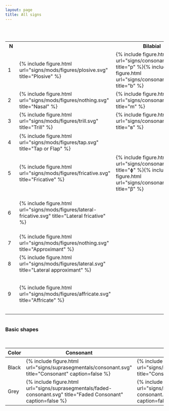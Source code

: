 ```yaml
---
layout: page
title: All signs
---
```


<div style="overflow-x: scroll;">
<table class="tinypadding hcenter bottomcap" width="2000">
<caption><cite>{{ site.title }}</cite> <strong>characters</strong> for PULMONIC CONSONANTS of the <cite>International Phonetic Alphabet</cite> and other consonants</caption>
<tr>
<th>&nbsp;N&nbsp;</th><th></th>
<th width="150">&nbsp;&nbsp;&nbsp;&nbsp;Bilabial&nbsp;&nbsp;&nbsp;&nbsp;</th>
<th width="150">&nbsp;Labiodental&nbsp;</th>
<th width="150">&nbsp;&nbsp;&nbsp;&nbsp;&nbsp;&nbsp;Dental&nbsp;&nbsp;&nbsp;&nbsp;&nbsp;&nbsp;</th>
<th width="150">&nbsp;&nbsp;&nbsp;&nbsp;Alveolar&nbsp;&nbsp;&nbsp;&nbsp;</th>
<th width="150">Postalveolar</th>
<th width="150">&nbsp;&nbsp;&nbsp;Retroflex&nbsp;&nbsp;&nbsp;</th>
<th width="150">&nbsp;&nbsp;&nbsp;&nbsp;&nbsp;Palatal&nbsp;&nbsp;&nbsp;&nbsp;&nbsp;</th>
<th width="150">&nbsp;&nbsp;&nbsp;&nbsp;&nbsp;&nbsp;&nbsp;Velar&nbsp;&nbsp;&nbsp;&nbsp;&nbsp;&nbsp;&nbsp;</th>
<th width="150">&nbsp;&nbsp;&nbsp;&nbsp;&nbsp;&nbsp;Uvular&nbsp;&nbsp;&nbsp;&nbsp;&nbsp;&nbsp;</th>
<th width="150">&nbsp;&nbsp;Pharyngeal&nbsp;&nbsp;</th>
<th width="150">&nbsp;&nbsp;&nbsp;&nbsp;&nbsp;Glottal&nbsp;&nbsp;&nbsp;&nbsp;&nbsp;</th>
</tr>
  
<tr>
<td>1</td><td>{% include figure.html url="signs/mods/figures/plosive.svg" title="Plosive" %}</td>
<td>{% include figure.html url="signs/consonants/p.svg" title="p" %}{% include figure.html url="signs/consonants/b.svg" title="b" %}</td><td></td><td>{% include figure.html url="signs/consonants/pdu.svg" title=" " %}{% include figure.html url="signs/consonants/pdv.svg" title=" " %}</td><td>{% include figure.html url="signs/consonants/t.svg" title="t" %}{% include figure.html url="signs/consonants/d.svg" title="d" %}</td><td>{% include figure.html url="signs/consonants/ppou.svg" title=" " %}{% include figure.html url="signs/consonants/ppov.svg" title=" " %}</td><td>{% include figure.html url="signs/consonants/ʈ.svg" title="ʈ" %}{% include figure.html url="signs/consonants/ɖ.svg" title="ɖ" %}</td><td>{% include figure.html url="signs/consonants/c.svg" title="c" %}{% include figure.html url="signs/consonants/ɟ.svg" title="ɟ" %}</td><td>{% include figure.html url="signs/consonants/k.svg" title="k" %}{% include figure.html url="signs/consonants/g.svg" title="g" %}</td><td>{% include figure.html url="signs/consonants/q.svg" title="q" %}{% include figure.html url="signs/consonants/G.svg" title="G" %}</td><td></td><td>{% include figure.html url="signs/consonants/ʔ.svg" title="ʔ" %}</td>
</tr>

<tr>
<td>2</td><td>{% include figure.html url="signs/mods/figures/nothing.svg" title="Nasal" %}</td>
<td>{% include figure.html url="signs/consonants/m.svg" title="m" %}</td><td>{% include figure.html url="signs/consonants/ɱ.svg" title="ɱ" %}</td><td>{% include figure.html url="signs/consonants/ndv.svg" title=" " %}</td><td>{% include figure.html url="signs/consonants/n.svg" title="n" %}</td><td>{% include figure.html url="signs/consonants/npov.svg" title=" " %}</td><td>{% include figure.html url="signs/consonants/ɳ.svg" title="ɳ" %}</td><td>{% include figure.html url="signs/consonants/ɲ.svg" title="ɲ" %}</td><td>{% include figure.html url="signs/consonants/ŋ.svg" title="ŋ" %}</td><td>{% include figure.html url="signs/consonants/ɴ.svg" title="ɴ" %}</td><td></td><td></td>
</tr>

<tr>
<td>3</td><td>{% include figure.html url="signs/mods/figures/trill.svg" title="Trill" %}</td>
<td>{% include figure.html url="signs/consonants/ʙ.svg" title="ʙ" %}</td><td></td><td>{% include figure.html url="signs/consonants/tdv.svg" title=" " %}</td><td>{% include figure.html url="signs/consonants/r.svg" title="r" %}</td><td>{% include figure.html url="signs/consonants/tpov.svg" title=" " %}</td><td></td><td></td><td></td><td>{% include figure.html url="signs/consonants/ʀ.svg" title="ʀ" %}</td><td></td><td></td>
</tr>

<tr>
<td>4</td><td>{% include figure.html url="signs/mods/figures/tap.svg" title="Tap or Flap" %}</td>
<td></td><td></td><td></td><td>{% include figure.html url="signs/consonants/ɾ.svg" title="ɾ" %}</td><td></td><td>{% include figure.html url="signs/consonants/ɽ.svg" title="ɽ" %}</td><td></td><td></td><td></td><td></td><td></td>
</tr>

<tr>
<td>5</td><td>{% include figure.html url="signs/mods/figures/fricative.svg" title="Fricative" %}</td>
<td>{% include figure.html url="signs/consonants/ɸ.svg" title="ɸ" %}{% include figure.html url="signs/consonants/β.svg" title="β" %}</td><td>{% include figure.html url="signs/consonants/f.svg" title="f" %}{% include figure.html url="signs/consonants/v.svg" title="v" %}</td><td>{% include figure.html url="signs/consonants/θ.svg" title="θ" %}{% include figure.html url="signs/consonants/ð.svg" title="ð" %}</td><td>{% include figure.html url="signs/consonants/s.svg" title="s" %}{% include figure.html url="signs/consonants/z.svg" title="z" %}</td><td>{% include figure.html url="signs/consonants/ʃ.svg" title="ʃ" %}{% include figure.html url="signs/consonants/ʒ.svg" title="ʒ" %}</td><td>{% include figure.html url="signs/consonants/ʂ.svg" title="ʂ" %}{% include figure.html url="signs/consonants/ʐ.svg" title="ʐ" %}</td><td>{% include figure.html url="signs/consonants/ç.svg" title="ç" %}{% include figure.html url="signs/consonants/ʝ.svg" title="ʝ" %}</td><td>{% include figure.html url="signs/consonants/x.svg" title="x" %}{% include figure.html url="signs/consonants/ɣ.svg" title="ɣ" %}</td><td>{% include figure.html url="signs/consonants/χ.svg" title="χ" %}{% include figure.html url="signs/consonants/ʁ.svg" title="ʁ" %}</td><td>{% include figure.html url="signs/consonants/ħ.svg" title="ħ" %}{% include figure.html url="signs/consonants/ʕ.svg" title="ʕ" %}</td><td>{% include figure.html url="signs/consonants/h.svg" title="h" %}{% include figure.html url="signs/consonants/ɦ.svg" title="ɦ" %}</td>
</tr>

<tr>
<td>6</td><td>{% include figure.html url="signs/mods/figures/lateral-fricative.svg" title="Lateral fricative" %}</td>
<td></td><td></td><td></td><td>{% include figure.html url="signs/consonants/ɬ.svg" title="ɬ" %}{% include figure.html url="signs/consonants/ɮ.svg" title="ɮ" %}</td><td></td><td></td><td></td><td></td><td></td><td></td><td></td>
</tr>

<tr>
<td>7</td><td>{% include figure.html url="signs/mods/figures/nothing.svg" title="Approximant" %}</td>
<td></td><td>{% include figure.html url="signs/consonants/ʋ.svg" title="ʋ" %}</td><td></td><td>{% include figure.html url="signs/consonants/ɹ.svg" title="ɹ" %}</td><td></td><td>{% include figure.html url="signs/consonants/ɻ.svg" title="ɻ" %}</td><td>{% include figure.html url="signs/consonants/j.svg" title="j" %}</td><td>{% include figure.html url="signs/consonants/ɰ.svg" title="ɰ" %}</td><td></td><td></td><td></td>
</tr>

<tr>
<td>8</td><td>{% include figure.html url="signs/mods/figures/lateral.svg" title="Lateral approximant" %}</td>
<td></td><td></td><td>{% include figure.html url="signs/consonants/ldv.svg" title=" " %}</td><td>{% include figure.html url="signs/consonants/l.svg" title="l" %}</td><td>{% include figure.html url="signs/consonants/lpov.svg" title=" " %}</td><td>{% include figure.html url="signs/consonants/ɭ.svg" title="ɭ" %}</td><td>{% include figure.html url="signs/consonants/ʎ.svg" title="ʎ" %}</td><td>{% include figure.html url="signs/consonants/ʟ.svg" title="ʟ" %}</td><td></td><td></td><td></td>
</tr>
<tr>
<td>9</td><td>{% include figure.html url="signs/mods/figures/affricate.svg" title="Affricate" %}</td>
<td></td><td></td><td>{% include figure.html url="signs/consonants/afdu.svg" title=" " %}{% include figure.html url="signs/consonants/afdv.svg" title=" " %}</td><td>{% include figure.html url="signs/consonants/ts.svg" title="ts" %}{% include figure.html url="signs/consonants/dz.svg" title="dz" %}</td><td>{% include figure.html url="signs/consonants/tʃ.svg" title="tʃ" %}{% include figure.html url="signs/consonants/dʒ.svg" title="dʒ" %}</td><td>{% include figure.html url="signs/consonants/afru.svg" title=" " %}{% include figure.html url="signs/consonants/afrv.svg" title=" " %}</td><td>{% include figure.html url="signs/consonants/afpau.svg" title=" " %}{% include figure.html url="signs/consonants/afpav.svg" title=" " %}</td><td>{% include figure.html url="signs/consonants/afvu.svg" title=" " %}{% include figure.html url="signs/consonants/afvv.svg" title=" " %}</td><td></td><td></td><td></td>
</tr>
</table>
</div>

### Basic shapes

<table class="hcenter bottomcap">
  <caption><cite>{{ site.title }}</cite> inventory: additional <strong>symbols</strong> for phonological features (DIACRITICS in <cite>IPA</cite>)</caption>
  <thead>
  <tr>
    <th>Color</th>
    <th>Consonant</th>
    <th>Nasal Consonant</th>
    <th>Vowel</th>
    <th>Nasal Vowel</th>
    <th>Approximant</th>
  </tr>
  </thead>
  <tbody>
  <tr>
    <td>Black</td>
    <td>{% include figure.html url="signs/suprasegmentals/consonant.svg" title="Consonant" caption=false %}</td>
    <td>{% include figure.html url="signs/suprasegmentals/consonant.svg" title="Consonant" caption=false %}</td>
    <td>{% include figure.html url="signs/suprasegmentals/vowel.svg" title="Vowel" caption=false %}</td>
    <td>{% include figure.html url="signs/suprasegmentals/vowel.svg" title="Vowel" caption=false %}</td>
    <td>{% include figure.html url="signs/suprasegmentals/vowel.svg" title="Vowel" caption=false %}</td>
  </tr>
  <tr>
    <td>Grey</td>
    <td>{% include figure.html url="signs/suprasegmentals/faded-consonant.svg" title="Faded Consonant" caption=false %}</td>
    <td>{% include figure.html url="signs/suprasegmentals/faded-consonant.svg" title="Faded Consonant" caption=false %}</td>
    <td>{% include figure.html url="signs/suprasegmentals/faded-vowel.svg" title="Faded Vowel" caption=false %}</td>
    <td>{% include figure.html url="signs/suprasegmentals/faded-vowel.svg" title="Faded Vowel" caption=false %}</td>
    <td>{% include figure.html url="signs/suprasegmentals/faded-vowel.svg" title="Faded Vowel" caption=false %}</td>
  </tr>
</tbody>
</table>
